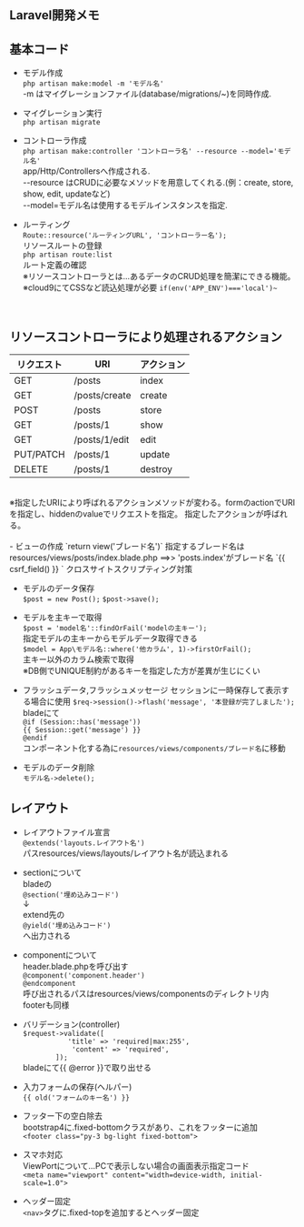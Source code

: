 ## Laravel開発メモ

## 基本コード
- モデル作成  
`php artisan make:model -m 'モデル名'`  
-m はマイグレーションファイル(database/migrations/~)を同時作成.

- マイグレーション実行  
`php artisan migrate`

- コントローラ作成  
`php artisan make:controller 'コントローラ名' --resource --model='モデル名'`  
app/Http/Controllersへ作成される.  
--resource はCRUDに必要なメソッドを用意してくれる.(例：create, store, show, edit, updateなど)  
--model=モデル名は使用するモデルインスタンスを指定.

- ルーティング  
`Route::resource('ルーティングURL', 'コントローラー名');`  
リソースルートの登録  
`php artisan route:list`  
ルート定義の確認  
※リソースコントローラとは...あるデータのCRUD処理を簡潔にできる機能。  
※cloud9にてCSSなど読込処理が必要
`if(env('APP_ENV')==='local')~`  
<br>

## リソースコントローラにより処理されるアクション
| リクエスト | 	URI          | 	アクション | 
| ---------- | ------------- | ----------- | 
| GET        | /posts        | index       | 
| GET        | /posts/create | create      | 
| POST       | /posts        | store       | 
| GET        | /posts/1      | show        | 
| GET        | /posts/1/edit | edit        | 
| PUT/PATCH  | /posts/1      | update      | 
| DELETE     | /posts/1      | destroy     |
<br>
※指定したURIにより呼ばれるアクションメソッドが変わる。formのactionでURIを指定し、hiddenのvalueでリクエストを指定。 指定したアクションが呼ばれる。
<br><br>
- ビューの作成  
`return view('ブレード名')`  
指定するブレード名はresources/views/posts/index.blade.php  ==>> 'posts.index'がブレード名  
`{{ csrf_field() }}  `  
クロスサイトスクリプティング対策

- モデルのデータ保存  
`$post = new Post();`
`$post->save();`

- モデルを主キーで取得  
`$post = 'model名'::findOrFail('modelの主キー');`  
指定モデルの主キーからモデルデータ取得できる  
`$model = App\モデル名::where('他カラム', 1)->firstOrFail();`  
主キー以外のカラム検索で取得  
※DB側でUNIQUE制約があるキーを指定した方が差異が生じにくい

- フラッシュデータ,フラッシュメッセージ
セッションに一時保存して表示する場合に使用
`$req->session()->flash('message', '本登録が完了しました');`  
bladeにて  
`@if (Session::has('message'))`  
`{{ Session::get('message') }}`  
`@endif`  
コンポーネント化する為に`resources/views/components/ブレード名`に移動

- モデルのデータ削除  
`モデル名->delete();`  



## レイアウト
- レイアウトファイル宣言  
`@extends('layouts.レイアウト名')`  
パスresources/views/layouts/レイアウト名が読込まれる

- sectionについて  
bladeの  
`@section('埋め込みコード')`  
↓  
extend先の    
`@yield('埋め込みコード')`  
へ出力される  

- componentについて  
header.blade.phpを呼び出す  
`@component('component.header')`  
`@endcomponent`  
呼び出されるパスはresources/views/componentsのディレクトリ内   
footerも同様  

- バリデーション(controller)  
 `$request->validate([`  
`           'title' => 'required|max:255',`  
`            'content' => 'required',`  
`        ]);`  
bladeにて{{ @error }}で取り出せる

- 入力フォームの保存(ヘルパー)  
`{{ old('フォームのキー名') }}`

- フッター下の空白除去  
bootstrap4に.fixed-bottomクラスがあり、これをフッターに追加  
`<footer class="py-3 bg-light fixed-bottom">`

- スマホ対応  
ViewPortについて…PCで表示しない場合の画面表示指定コード  
`<meta name="viewport" content="width=device-width, initial-scale=1.0">`

- ヘッダー固定  
`<nav>`タグに.fixed-topを追加するとヘッダー固定  






